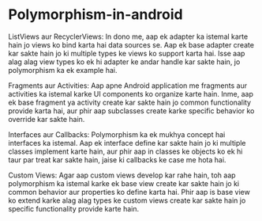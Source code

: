 # Polymorphism-in-android
ListViews aur RecyclerViews: In dono me, aap ek adapter ka istemal karte hain jo views ko bind karta hai data sources se. Aap ek base adapter create kar sakte hain jo ki multiple types ke views ko support karta hai. Isse aap alag alag view types ko ek hi adapter ke andar handle kar sakte hain, jo polymorphism ka ek example hai.

Fragments aur Activities: Aap apne Android application me fragments aur activities ka istemal karke UI components ko organize karte hain. Inme, aap ek base fragment ya activity create kar sakte hain jo common functionality provide karta hai, aur phir aap subclasses create karke specific behavior ko override kar sakte hain.

Interfaces aur Callbacks: Polymorphism ka ek mukhya concept hai interfaces ka istemal. Aap ek interface define kar sakte hain jo ki multiple classes implement karte hain, aur phir aap in classes ke objects ko ek hi taur par treat kar sakte hain, jaise ki callbacks ke case me hota hai.

Custom Views: Agar aap custom views develop kar rahe hain, toh aap polymorphism ka istemal karke ek base view create kar sakte hain jo ki common behavior aur properties ko define karta hai. Phir aap is base view ko extend karke alag alag types ke custom views create kar sakte hain jo specific functionality provide karte hain.
